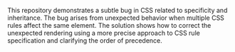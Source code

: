 This repository demonstrates a subtle bug in CSS related to specificity and inheritance. The bug arises from unexpected behavior when multiple CSS rules affect the same element.  The solution shows how to correct the unexpected rendering using a more precise approach to CSS rule specification and clarifying the order of precedence.